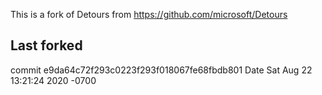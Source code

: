 This is a fork of Detours from https://github.com/microsoft/Detours

Last forked
-----------
commit  e9da64c72f293c0223f293f018067fe68fbdb801
Date    Sat Aug 22 13:21:24 2020 -0700
